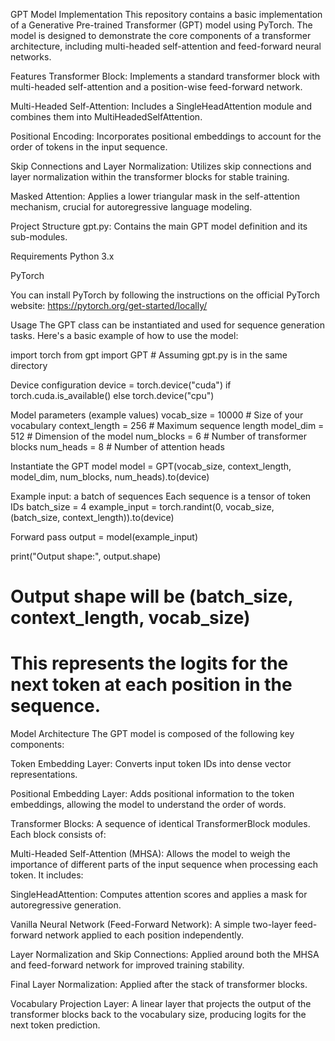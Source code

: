 GPT Model Implementation
This repository contains a basic implementation of a Generative Pre-trained Transformer (GPT) model using PyTorch. The model is designed to demonstrate the core components of a transformer architecture, including multi-headed self-attention and feed-forward neural networks.

Features
Transformer Block: Implements a standard transformer block with multi-headed self-attention and a position-wise feed-forward network.

Multi-Headed Self-Attention: Includes a SingleHeadAttention module and combines them into MultiHeadedSelfAttention.

Positional Encoding: Incorporates positional embeddings to account for the order of tokens in the input sequence.

Skip Connections and Layer Normalization: Utilizes skip connections and layer normalization within the transformer blocks for stable training.

Masked Attention: Applies a lower triangular mask in the self-attention mechanism, crucial for autoregressive language modeling.

Project Structure
gpt.py: Contains the main GPT model definition and its sub-modules.

Requirements
Python 3.x

PyTorch

You can install PyTorch by following the instructions on the official PyTorch website: https://pytorch.org/get-started/locally/

Usage
The GPT class can be instantiated and used for sequence generation tasks. Here's a basic example of how to use the model:

import torch
from gpt import GPT # Assuming gpt.py is in the same directory

Device configuration
device = torch.device("cuda") if torch.cuda.is_available() else torch.device("cpu")

Model parameters (example values)
vocab_size = 10000  # Size of your vocabulary
context_length = 256 # Maximum sequence length
model_dim = 512     # Dimension of the model
num_blocks = 6      # Number of transformer blocks
num_heads = 8       # Number of attention heads

Instantiate the GPT model
model = GPT(vocab_size, context_length, model_dim, num_blocks, num_heads).to(device)

Example input: a batch of sequences
Each sequence is a tensor of token IDs
batch_size = 4
example_input = torch.randint(0, vocab_size, (batch_size, context_length)).to(device)

Forward pass
output = model(example_input)

print("Output shape:", output.shape)
# Output shape will be (batch_size, context_length, vocab_size)
# This represents the logits for the next token at each position in the sequence.

Model Architecture
The GPT model is composed of the following key components:

Token Embedding Layer: Converts input token IDs into dense vector representations.

Positional Embedding Layer: Adds positional information to the token embeddings, allowing the model to understand the order of words.

Transformer Blocks: A sequence of identical TransformerBlock modules. Each block consists of:

Multi-Headed Self-Attention (MHSA): Allows the model to weigh the importance of different parts of the input sequence when processing each token. It includes:

SingleHeadAttention: Computes attention scores and applies a mask for autoregressive generation.

Vanilla Neural Network (Feed-Forward Network): A simple two-layer feed-forward network applied to each position independently.

Layer Normalization and Skip Connections: Applied around both the MHSA and feed-forward network for improved training stability.

Final Layer Normalization: Applied after the stack of transformer blocks.

Vocabulary Projection Layer: A linear layer that projects the output of the transformer blocks back to the vocabulary size, producing logits for the next token prediction.

